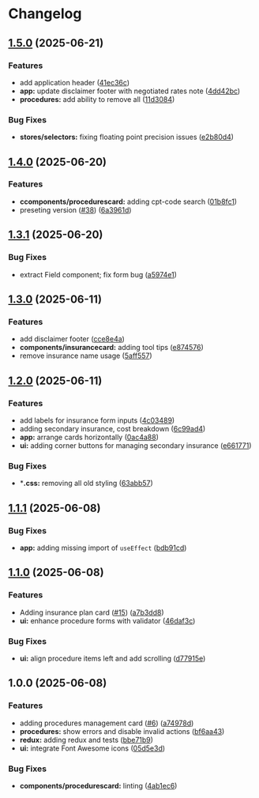 # Changelog

## [1.5.0](https://github.com/schie/medical-out-of-pocket/compare/v1.4.0...v1.5.0) (2025-06-21)


### Features

* add application header ([41ec36c](https://github.com/schie/medical-out-of-pocket/commit/41ec36c300ee09c6101ff4d389f8beb924eced73))
* **app:** update disclaimer footer with negotiated rates note ([4dd42bc](https://github.com/schie/medical-out-of-pocket/commit/4dd42bcdeed5458d659da1e171881dd63604d4e6))
* **procedures:** add ability to remove all ([11d3084](https://github.com/schie/medical-out-of-pocket/commit/11d3084e9fb07b8a2124647dcf0ba46663cbaabc))


### Bug Fixes

* **stores/selectors:** fixing floating point precision issues ([e2b80d4](https://github.com/schie/medical-out-of-pocket/commit/e2b80d400ea9319f274acd0ba64c63e3f225c4cb))

## [1.4.0](https://github.com/schie/medical-out-of-pocket/compare/v1.3.1...v1.4.0) (2025-06-20)


### Features

* **ccomponents/procedurescard:** adding cpt-code search ([01b8fc1](https://github.com/schie/medical-out-of-pocket/commit/01b8fc1faaa2ded21a573502a6d3b5deb21f85c6))
* preseting version ([#38](https://github.com/schie/medical-out-of-pocket/issues/38)) ([6a3961d](https://github.com/schie/medical-out-of-pocket/commit/6a3961d6086aecd4154cffeeb40aa50ed89d3c97))

## [1.3.1](https://github.com/schie/medical-out-of-pocket/compare/v1.3.0...v1.3.1) (2025-06-20)


### Bug Fixes

* extract Field component; fix form bug ([a5974e1](https://github.com/schie/medical-out-of-pocket/commit/a5974e1d250834d8e9df1fd243cf61fc3631340e))

## [1.3.0](https://github.com/schie/medical-out-of-pocket/compare/v1.2.0...v1.3.0) (2025-06-11)


### Features

* add disclaimer footer ([cce8e4a](https://github.com/schie/medical-out-of-pocket/commit/cce8e4afec374d47cd9e0e6c348d643b49db5f17))
* **components/insurancecard:** adding tool tips ([e874576](https://github.com/schie/medical-out-of-pocket/commit/e874576e97c09b05f56a1bfea55fe0a4808aa0d6))
* remove insurance name usage ([5aff557](https://github.com/schie/medical-out-of-pocket/commit/5aff5574eaedf373b3d15efc152c87c2549cd86e))

## [1.2.0](https://github.com/schie/medical-out-of-pocket/compare/v1.1.1...v1.2.0) (2025-06-11)


### Features

* add labels for insurance form inputs ([4c03489](https://github.com/schie/medical-out-of-pocket/commit/4c034892689d30c6bdd9690cc7e6a7f87bc7222a))
* adding secondary insurance, cost breakdown ([6c99ad4](https://github.com/schie/medical-out-of-pocket/commit/6c99ad43e537fdd498224b6840d01dda805460d6))
* **app:** arrange cards horizontally ([0ac4a88](https://github.com/schie/medical-out-of-pocket/commit/0ac4a88fe07ff66dac62888dcb24861b04a3f24c))
* **ui:** adding corner buttons for managing secondary insurance ([e661771](https://github.com/schie/medical-out-of-pocket/commit/e6617717829dcb608068d8bc34726ec29e29a006))


### Bug Fixes

* ***.css:** removing all old styling ([63abb57](https://github.com/schie/medical-out-of-pocket/commit/63abb57b1bca33c6fa567d393c7300ed98baa35a))

## [1.1.1](https://github.com/schie/medical-out-of-pocket/compare/v1.1.0...v1.1.1) (2025-06-08)


### Bug Fixes

* **app:** adding missing import of `useEffect` ([bdb91cd](https://github.com/schie/medical-out-of-pocket/commit/bdb91cd0a01a929b7cae39b2460b140ceddb73f5))

## [1.1.0](https://github.com/schie/medical-out-of-pocket/compare/v1.0.0...v1.1.0) (2025-06-08)


### Features

* Adding insurance plan card ([#15](https://github.com/schie/medical-out-of-pocket/issues/15)) ([a7b3dd8](https://github.com/schie/medical-out-of-pocket/commit/a7b3dd891c6b11c0fcae56aa0ac9ef05174cac3a))
* **ui:** enhance procedure forms with validator ([46daf3c](https://github.com/schie/medical-out-of-pocket/commit/46daf3c692480b36aa5858031ca5038a2c247eb3))


### Bug Fixes

* **ui:** align procedure items left and add scrolling ([d77915e](https://github.com/schie/medical-out-of-pocket/commit/d77915ee6e688a1c0f6736cbf7d27e2980c2e531))

## 1.0.0 (2025-06-08)


### Features

* adding procedures management card ([#6](https://github.com/schie/medical-out-of-pocket/issues/6)) ([a74978d](https://github.com/schie/medical-out-of-pocket/commit/a74978d513d55b7166f1b7b11e0ae21975355c33))
* **procedures:** show errors and disable invalid actions ([bf6aa43](https://github.com/schie/medical-out-of-pocket/commit/bf6aa436e6659bb5e32a05ffaaaff01f8904e875))
* **redux:** adding redux and tests ([bbe71b9](https://github.com/schie/medical-out-of-pocket/commit/bbe71b928d36adec6298557aa9dc359a474807a1))
* **ui:** integrate Font Awesome icons ([05d5e3d](https://github.com/schie/medical-out-of-pocket/commit/05d5e3d2903ce1561e3683e8aceceb08366985de))


### Bug Fixes

* **components/procedurescard:** linting ([4ab1ec6](https://github.com/schie/medical-out-of-pocket/commit/4ab1ec6599fe94490b38cd8fce2dede0ae1b8910))
